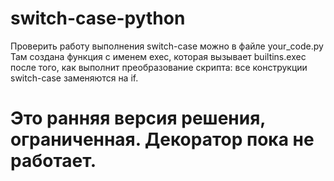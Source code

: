 # switch-case-python
Проверить работу выполнения switch-case можно в файле your_code.py
Там создана функция с именем exec, которая вызывает builtins.exec после 
того, как выполнит преобразование скрипта: все конструкции switch-case 
заменяются на if. 
# Это ранняя версия решения, ограниченная. Декоратор пока не работает.
